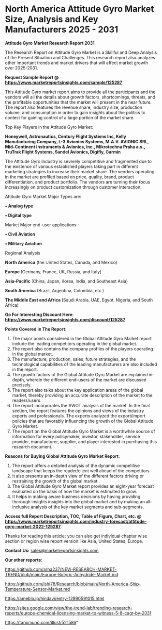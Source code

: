 # North America Attitude Gyro Market Size, Analysis and Key Manufacturers 2025 - 2031

<strong>Attitude Gyro Market Research Report 2031</strong>

The Research Report on Attitude Gyro Market is a Skillful and Deep Analysis of the Present Situation and Challenges. This research report also analyzes other important trends and market drivers that will affect market growth over 2025-2031.

<strong>Request Sample Report @ <a href=https://www.marketreportsinsights.com/sample/125287>https://www.marketreportsinsights.com/sample/125287</a></strong>

This Attitude Gyro market report aims to provide all the participants and the vendors will all the details about growth factors, shortcomings, threats, and the profitable opportunities that the market will present in the near future. The report also features the revenue share, industry size, production volume, and consumption in order to gain insights about the politics to contest for gaining control of a large portion of the market share.

Top Key Players in the Attitude Gyro Market:

<strong>Honeywell, Astronautics, Century Flight Systems lnc, Kelly Manufacturing Company, L-3 Avionics Systems, M.A.V. AVIONIC SRL, Mid-Continent Instruments & Avionics, Inc., Mikrotechna Praha a.s., TruTrak Flight Systems, Sandel Avionics, Digifly, Garmin</strong>

The Attitude Gyro Industry is severely competitive and fragmented due to the existence of various established players taking part in different marketing strategies to increase their market share. The vendors operating in the market are profiled based on price, quality, brand, product differentiation, and product portfolio. The vendors are turning their focus increasingly on product customization through customer interaction.

Attitude Gyro Market Major Types are:

<strong>• Analog type

• Digital type</strong>

Market Major end-user applications :

<strong>• Civil Aviation

• Military Aviation</strong>

Regional Analysis

</u><strong><b>North America</b></strong> (the United States, Canada, and Mexico)

<strong><b>Europe </b></strong>(Germany, France, UK, Russia, and Italy)

<strong><b>Asia-Pacific</b></strong> (China, Japan, Korea, India, and Southeast Asia)

<strong><b>South America</b></strong> (Brazil, Argentina, Colombia, etc.)

<strong><b>The Middle East and Africa</b></strong> (Saudi Arabia, UAE, Egypt, Nigeria, and South Africa)

<strong>Go For Interesting Discount Here: <a href=https://www.marketreportsinsights.com/discount/125287>https://www.marketreportsinsights.com/discount/125287</a></strong>

<strong>Points Covered in The Report:</strong>
<ol>
  <li>The major points considered in the Global Attitude Gyro Market report include the leading competitors operating in the global market.</li>
  <li>The report also contains the company profiles of the players operating in the global market.</li>
  <li>The manufacture, production, sales, future strategies, and the technological capabilities of the leading manufacturers are also included in the report.</li>
  <li>The growth factors of the Global Attitude Gyro Market are explained in-depth, wherein the different end-users of the market are discussed precisely.</li>
  <li>The report also talks about the key application areas of the global market, thereby providing an accurate description of the market to the readers/users.</li>
  <li>The report incorporates the SWOT analysis of the market. In the final section, the report features the opinions and views of the industry experts and professionals. The experts analyzed the export/import policies that are favorably influencing the growth of the Global Attitude Gyro Market.</li>
  <li>The report on the Global Attitude Gyro Market is a worthwhile source of information for every policymaker, investor, stakeholder, service provider, manufacturer, supplier, and player interested in purchasing this research document.</li>
</ol>
<strong>Reasons for Buying Global Attitude Gyro Market Report:</strong>

<ol>
  <li>The report offers a detailed analysis of the dynamic competitive landscape that keeps the reader/client well ahead of the competitors.</li>
  <li>It also presents an in-depth view of the different factors driving or restraining the growth of the global market.</li>
  <li>The Global Attitude Gyro Market report provides an eight-year forecast evaluated on the basis of how the market is estimated to grow.</li>
  <li>It helps in making aware business decisions by having providing thorough insights insights into the global market and by making an all-inclusive analysis of the key market segments and sub-segments.</li>
</ol>
<strong>Access full Report Description, TOC, Table of Figure, Chart, etc. @ <a href=https://www.marketreportsinsights.com/industry-forecast/attitude-gyro-market-2022-125287>https://www.marketreportsinsights.com/industry-forecast/attitude-gyro-market-2022-125287</a></strong>


Thanks for reading this article; you can also get individual chapter wise section or region wise report version like Asia, United States, Europe.

<strong>Contact Us:</strong>
sales@marketreportsinsights.com

<strong>Our other reports:</strong>

<a href=https://github.com/arha237/NEW-RESEARCH-MARKET-TREND/blob/main/Europe-Butyric-Anhydride-Market.md>https://github.com/arha237/NEW-RESEARCH-MARKET-TREND/blob/main/Europe-Butyric-Anhydride-Market.md</a>

<a href=https://github.com/Ishi78/Research/blob/main/North-America-Ship-Temperature-Sensor-Market.md>https://github.com/Ishi78/Research/blob/main/North-America-Ship-Temperature-Sensor-Market.md</a>

<a href=https://ameblo.jp/hindavi/entry-12890591015.html>https://ameblo.jp/hindavi/entry-12890591015.html</a>

<a href=https://sites.google.com/view/the-trend-lab/trending-research-reports/europe-chemical-licensing-market-to-witness-5-8-cagr-by-2031>https://sites.google.com/view/the-trend-lab/trending-research-reports/europe-chemical-licensing-market-to-witness-5-8-cagr-by-2031</a>

<a href=https://tanomuno.com/illust/521586>https://tanomuno.com/illust/521586</a>"
